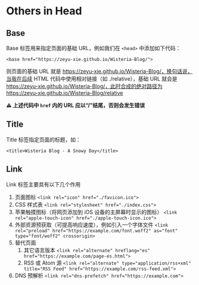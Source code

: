 # Others in Head

## Base

Base 标签用来指定页面的基础 URL，例如我们在 ```<head>``` 中添加如下代码：

```
<base href="https://zeyu-xie.github.io/Wisteria-Blog/">
```

则页面的基础 URL 就是 https://zeyu-xie.github.io/Wisteria-Blog/，换句话说，当我在后续 HTML 代码中使用相对链接（如 ./relative），基础 URL 就会是 https://zeyu-xie.github.io/Wisteria-Blog/，此时合成的绝对路径为 https://zeyu-xie.github.io/Wisteria-Blog/relative

**⚠️ 上述代码中 ```href``` 内的 URL 应以“/”结尾，否则会发生错误**

## Title

Title 标签指定页面的标题，如：

```
<title>Wisteria Blog - A Snowy Day</title>
```

## Link

Link 标签主要具有以下几个作用

1. 页面图标 ```<link rel="icon" href="./favicon.ico">```
2. CSS 样式表 ```<link rel="stylesheet" href="./index.css">```
3. 苹果触摸图标（将网页添加到 iOS 设备的主屏幕时显示的图标） ```<link rel="apple-touch-icon" href="./apple-touch-icon.ico">```
4. 外部资源预获取（可提高响应速度），例如引入一个字体文件 ```<link rel="preload" href="https://example.com/font.woff2" as="font" type="font/woff2" crossorigin>```
5. 替代页面
   1. 其它语言版本 ```<link rel="alternate" hreflang="es" href="https://example.com/page-es.html">```
   2. RSS 或 Atom 源 ```<link rel="alternate" type="application/rss+xml" title="RSS Feed" href="https://example.com/rss-feed.xml">```
6. DNS 预解析 ```<link rel="dns-prefetch" href="https://example.com">```

## 
